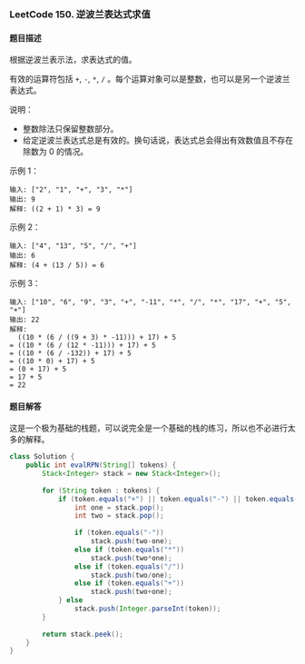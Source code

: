 ### LeetCode 150. 逆波兰表达式求值

#### 题目描述

根据逆波兰表示法，求表达式的值。

有效的运算符包括 `+`, `-`, `*`, `/` 。每个运算对象可以是整数，也可以是另一个逆波兰表达式。

说明：

- 整数除法只保留整数部分。
- 给定逆波兰表达式总是有效的。换句话说，表达式总会得出有效数值且不存在除数为 0 的情况。

示例 1：

```
输入: ["2", "1", "+", "3", "*"]
输出: 9
解释: ((2 + 1) * 3) = 9
```

示例 2：

```
输入: ["4", "13", "5", "/", "+"]
输出: 6
解释: (4 + (13 / 5)) = 6
```

示例 3：

```
输入: ["10", "6", "9", "3", "+", "-11", "*", "/", "*", "17", "+", "5", "+"]
输出: 22
解释: 
  ((10 * (6 / ((9 + 3) * -11))) + 17) + 5
= ((10 * (6 / (12 * -11))) + 17) + 5
= ((10 * (6 / -132)) + 17) + 5
= ((10 * 0) + 17) + 5
= (0 + 17) + 5
= 17 + 5
= 22
```

#### 题目解答

这是一个极为基础的栈题，可以说完全是一个基础的栈的练习，所以也不必进行太多的解释。

```java
class Solution {
    public int evalRPN(String[] tokens) {
        Stack<Integer> stack = new Stack<Integer>();
        
        for (String token : tokens) {
            if (token.equals("+") || token.equals("-") || token.equals("*") || token.equals("/")) {
                int one = stack.pop();
                int two = stack.pop();
                
                if (token.equals("-"))
                    stack.push(two-one);
                else if (token.equals("*"))
                    stack.push(two*one);
                else if (token.equals("/"))
                    stack.push(two/one);
                else if (token.equals("+"))
                    stack.push(two+one);
            } else
                stack.push(Integer.parseInt(token));
        }
        
        return stack.peek();
    }
}
```

